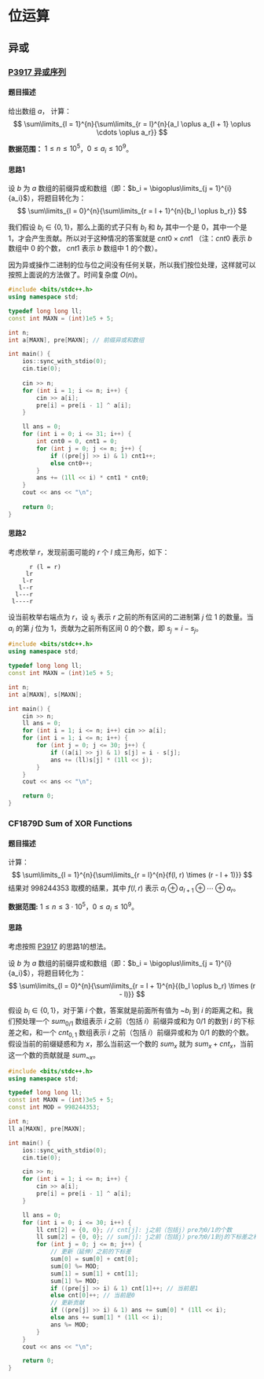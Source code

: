 # 位运算
## 异或
### [P3917 异或序列](https://www.luogu.com.cn/problem/P3917)
#### 题目描述
给出数组 $a$， 计算： 
$$
\sum\limits_{l = 1}^{n}{\sum\limits_{r = l}^{n}{a_l \oplus a_{l + 1} \oplus \cdots \oplus a_r}}
$$

**数据范围：** $1 \le n \le 10^5$，$0 \le a_i \le 10^9$。

#### 思路1
设 $b$ 为 $a$ 数组的前缀异或和数组（即：$b_i = \bigoplus\limits_{j = 1}^{i}{a_i}$），将题目转化为：
$$
\sum\limits_{l = 0}^{n}{\sum\limits_{r = l + 1}^{n}{b_l \oplus b_r}}
$$

我们假设 $b_i \in \{0, 1\}$，那么上面的式子只有 $b_l$ 和 $b_r$ 其中一个是 $0$，其中一个是 $1$，才会产生贡献。所以对于这种情况的答案就是 $cnt0 \times cnt1$ （注：$cnt0$ 表示 $b$ 数组中 $0$ 的个数， $cnt1$ 表示 $b$ 数组中 $1$ 的个数）。

因为异或操作二进制的位与位之间没有任何关联，所以我们按位处理，这样就可以按照上面说的方法做了。时间复杂度 $O(n)$。

```cpp
#include <bits/stdc++.h>
using namespace std;

typedef long long ll;
const int MAXN = (int)1e5 + 5;

int n;
int a[MAXN], pre[MAXN]; // 前缀异或和数组

int main() {
    ios::sync_with_stdio(0);
    cin.tie(0);
    
    cin >> n;
    for (int i = 1; i <= n; i++) {
        cin >> a[i];
        pre[i] = pre[i - 1] ^ a[i];
    }

    ll ans = 0;
    for (int i = 0; i <= 31; i++) {
        int cnt0 = 0, cnt1 = 0;
        for (int j = 0; j <= n; j++) {
            if ((pre[j] >> i) & 1) cnt1++;
            else cnt0++;
        }
        ans += (1ll << i) * cnt1 * cnt0;
    }
    cout << ans << "\n";
    
    return 0;
}
```

#### 思路2
考虑枚举 $r$，发现前面可能的 $r$ 个 $l$ 成三角形，如下：
```
      r (l = r)
     lr
    l-r
   l--r
  l---r
 l----r
```

设当前枚举右端点为 $r$，设 $s_j$ 表示 $r$ 之前的所有区间的二进制第 $j$ 位 $1$ 的数量。当 $a_i$ 的第 $j$ 位为 $1$，贡献为之前所有区间 $0$ 的个数，即 $s_j = i - s_j$。

```cpp
#include <bits/stdc++.h>
using namespace std;

typedef long long ll;
const int MAXN = (int)1e5 + 5;

int n;
int a[MAXN], s[MAXN];

int main() {
    cin >> n;
    ll ans = 0;
    for (int i = 1; i <= n; i++) cin >> a[i];
    for (int i = 1; i <= n; i++) {
        for (int j = 0; j <= 30; j++) {
            if ((a[i] >> j) & 1) s[j] = i - s[j];
            ans += (ll)s[j] * (1ll << j);
        }
    }
    cout << ans << "\n";

    return 0;
}
```

### CF1879D Sum of XOR Functions
#### 题目描述

计算：
$$
\sum\limits_{l = 1}^{n}{\sum\limits_{r = l}^{n}{f(l, r) \times (r - l + 1)}}
$$
结果对 $998244353$ 取模的结果，其中 $f(l, r)$ 表示 $a_l \oplus a_{l+1} \oplus \cdots \oplus a_{r}$。

**数据范围:** $1 \le n \le 3 \cdot 10^5$，$0 \le a_i \le 10^9$。

#### 思路
考虑按照 [P3917](https://www.luogu.com.cn/problem/P3917) 的思路1的想法。

设 $b$ 为 $a$ 数组的前缀异或和数组（即：$b_i = \bigoplus\limits_{j = 1}^{i}{a_i}$），将题目转化为：
$$
\sum\limits_{l = 0}^{n}{\sum\limits_{r = l + 1}^{n}{(b_l \oplus b_r) \times (r - l)}}
$$

假设 $b_i \in \{0, 1\}$，对于第 $i$ 个数，答案就是前面所有值为 $\text{\textasciitilde}b_i$ 到 $i$ 的距离之和。我们预处理一个 $sum_{0/1}$ 数组表示 $i$ 之前（包括 $i$）前缀异或和为 $0/1$ 的数到 $i$ 的下标差之和，和一个 $cnt_{0, 1}$ 数组表示 $i$ 之前（包括 $i$）前缀异或和为 $0/1$ 的数的个数。假设当前的前缀疑惑和为 $x$，那么当前这一个数的 $sum_{x}$ 就为 $sum_{x} + cnt_{x}$，当前这一个数的贡献就是 $sum_{\text{\textasciitilde} x}$。



```cpp
#include <bits/stdc++.h>
using namespace std;

typedef long long ll;
const int MAXN = (int)3e5 + 5;
const int MOD = 998244353;

int n;
ll a[MAXN], pre[MAXN];

int main() {
    ios::sync_with_stdio(0);
    cin.tie(0);

    cin >> n;
    for (int i = 1; i <= n; i++) {
        cin >> a[i];
        pre[i] = pre[i - 1] ^ a[i];
    }

    ll ans = 0;
    for (int i = 0; i <= 30; i++) {
        ll cnt[2] = {0, 0}; // cnt[j]: j之前（包括j）pre为0/1的个数
        ll sum[2] = {0, 0}; // sum[j]: j之前（包括j）pre为0/1到j的下标差之和
        for (int j = 0; j <= n; j++) {
            // 更新（延伸）之前的下标差
            sum[0] = sum[0] + cnt[0];
            sum[0] %= MOD;
            sum[1] = sum[1] + cnt[1];
            sum[1] %= MOD;
            if ((pre[j] >> i) & 1) cnt[1]++; // 当前是1
            else cnt[0]++; // 当前是0
            // 更新贡献
            if ((pre[j] >> i) & 1) ans += sum[0] * (1ll << i);
            else ans += sum[1] * (1ll << i);
            ans %= MOD;
        }
    }
    cout << ans << "\n";

    return 0;
}
```